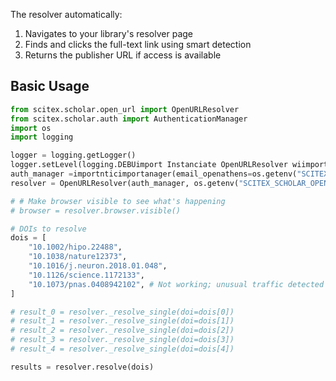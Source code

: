 <!-- ---
!-- Timestamp: 2025-07-30 11:23:37
!-- Author: ywatanabe
!-- File: /home/ywatanabe/proj/scitex_repo/src/scitex/scholar/open_url/README.md
!-- --- -->

The resolver automatically:
1. Navigates to your library's resolver page
2. Finds and clicks the full-text link using smart detection
3. Returns the publisher URL if access is available

## Basic Usage

```python
from scitex.scholar.open_url import OpenURLResolver
from scitex.scholar.auth import AuthenticationManager
import os
import logging

logger = logging.getLogger()
logger.setLevel(logging.DEBUimport Instanciate OpenURLResolver wiimporthentiimport manager
auth_manager =importnticimportanager(email_openathens=os.getenv("SCITEX_SCHOLAR_OPENATHENS_EMAIL"))
resolver = OpenURLResolver(auth_manager, os.getenv("SCITEX_SCHOLAR_OPENURL_RESOLVER_URL"))

# # Make browser visible to see what's happening
# browser = resolver.browser.visible()

# DOIs to resolve
dois = [
    "10.1002/hipo.22488",
    "10.1038/nature12373",
    "10.1016/j.neuron.2018.01.048",
    "10.1126/science.1172133",
    "10.1073/pnas.0408942102", # Not working; unusual traffic detected
]

# result_0 = resolver._resolve_single(doi=dois[0])
# result_1 = resolver._resolve_single(doi=dois[1])
# result_2 = resolver._resolve_single(doi=dois[2])
# result_3 = resolver._resolve_single(doi=dois[3])
# result_4 = resolver._resolve_single(doi=dois[4])

results = resolver.resolve(dois)
```

<!-- EOF -->